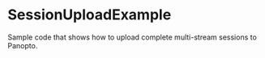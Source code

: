 # SessionUploadExample
Sample code that shows how to upload complete multi-stream sessions to Panopto.
